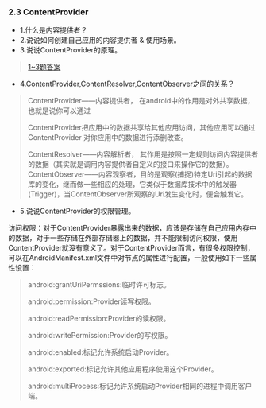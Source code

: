 ### 2.3 ContentProvider

- 1.什么是内容提供者？
- 2.说说如何创建自己应用的内容提供者 & 使用场景。
- 3.说说ContentProvider的原理。

> [1~3题答案](https://blog.csdn.net/ClAndEllen/article/details/82765220)

- 4.ContentProvider,ContentResolver,ContentObserver之间的关系？

>ContentProvider——内容提供者， 在android中的作用是对外共享数据，也就是说你可以通过
>
>ContentProvider把应用中的数据共享给其他应用访问，其他应用可以通过ContentProvider 对你应用中的数据进行添删改查。
>
>ContentResolver——内容解析者， 其作用是按照一定规则访问内容提供者的数据（其实就是调用内容提供者自定义的接口来操作它的数据）。
ContentObserver——内容观察者，目的是观察(捕捉)特定Uri引起的数据库的变化，继而做一些相应的处理，它类似于数据库技术中的触发器(Trigger)，当ContentObserver所观察的Uri发生变化时，便会触发它。


- 5.说说ContentProvider的权限管理。

访问权限：对于ContentProvider暴露出来的数据，应该是存储在自己应用内存中的数据，对于一些存储在外部存储器上的数据，并不能限制访问权限，使用ContentProvider就没有意义了。对于ContentProvider而言，有很多权限控制，可以在AndroidManifest.xml文件中对<provider>节点的属性进行配置，一般使用如下一些属性设置：

>android:grantUriPermssions:临时许可标志。
>
>android:permission:Provider读写权限。
>
>android:readPermission:Provider的读权限。
>
>android:writePermission:Provider的写权限。
>
>android:enabled:标记允许系统启动Provider。
>
>android:exported:标记允许其他应用程序使用这个Provider。
>
>android:multiProcess:标记允许系统启动Provider相同的进程中调用客户端。

